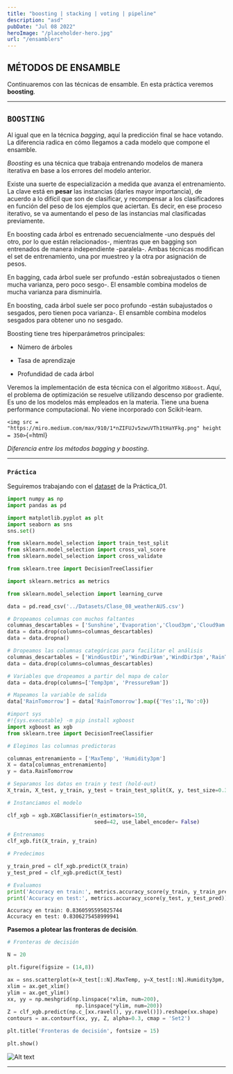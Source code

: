 ```yaml
---
title: "boosting | stacking | voting | pipeline"
description: "asd"
pubDate: "Jul 08 2022"
heroImage: "/placeholder-hero.jpg"
url: "/ensamblers"
---
```


## **MÉTODOS DE ENSAMBLE**

Continuaremos con las técnicas de ensamble. En esta práctica veremos
**boosting**.

------------------------------------------------------------------------

## **`BOOSTING`**

Al igual que en la técnica *bagging*, aquí la predicción final se hace
votando. La diferencia radica en cómo llegamos a cada modelo que compone
el ensamble.

*Boosting* es una técnica que trabaja entrenando modelos de manera
iterativa en base a los errores del modelo anterior.

Existe una suerte de especialización a medida que avanza el
entrenamiento. La clave está en **pesar** las instancias (darles mayor
importancia), de acuerdo a lo difícil que son de clasificar, y
recompensar a los clasificadores en función del peso de los ejemplos que
aciertan. Es decir, en ese proceso iterativo, se va aumentando el peso
de las instancias mal clasificadas previamente.

En boosting cada árbol es entrenado secuencialmente -uno después del
otro, por lo que están relacionados-, mientras que en bagging son
entrenados de manera independiente -paralela-. Ambas técnicas modifican
el set de entrenamiento, una por muestreo y la otra por asignación de
pesos.

En bagging, cada árbol suele ser profundo -están sobreajustados o tienen
mucha varianza, pero poco sesgo-. El ensamble combina modelos de mucha
varianza para disminuirla.

En boosting, cada árbol suele ser poco profundo -están subajustados o
sesgados, pero tienen poca varianza-. El ensamble combina modelos
sesgados para obtener uno no sesgado.

Boosting tiene tres hiperparámetros principales:

-   Número de árboles

-   Tasa de aprendizaje

-   Profundidad de cada árbol

Veremos la implementación de esta técnica con el algoritmo `XGBoost`.
Aquí, el problema de optimización se resuelve utilizando descenso por
gradiente. Es uno de los modelos más empleados en la materia. Tiene una
buena performance computacional. No viene incorporado con Scikit-learn.

`<img src = "https://miro.medium.com/max/910/1*nZIFUJv5zwuVTh1tHaYFkg.png" height = 350>`{=html}

*Diferencia entre los métodos bagging y boosting*.

------------------------------------------------------------------------

### `Práctica`

Seguiremos trabajando con el
[dataset](https://www.kaggle.com/datasets/jsphyg/weather-dataset-rattle-package)
de la Práctica_01.

``` python
import numpy as np
import pandas as pd

import matplotlib.pyplot as plt
import seaborn as sns
sns.set()

from sklearn.model_selection import train_test_split
from sklearn.model_selection import cross_val_score
from sklearn.model_selection import cross_validate

from sklearn.tree import DecisionTreeClassifier

import sklearn.metrics as metrics

from sklearn.model_selection import learning_curve
```

``` python
data = pd.read_csv('../Datasets/Clase_08_weatherAUS.csv')

# Dropeamos columnas con muchos faltantes
columnas_descartables = ['Sunshine','Evaporation','Cloud3pm','Cloud9am','Location','Date']
data = data.drop(columns=columnas_descartables)
data = data.dropna()

# Dropeamos las columnas categóricas para facilitar el análisis
columnas_descartables = ['WindGustDir','WindDir9am','WindDir3pm','RainToday']
data = data.drop(columns=columnas_descartables)

# Variables que dropeamos a partir del mapa de calor
data = data.drop(columns=['Temp3pm', 'Pressure9am'])

# Mapeamos la variable de salida
data['RainTomorrow'] = data['RainTomorrow'].map({'Yes':1,'No':0})
```

``` python
#import sys
#!{sys.executable} -m pip install xgboost
import xgboost as xgb
from sklearn.tree import DecisionTreeClassifier
```

``` python
# Elegimos las columnas predictoras

columnas_entrenamiento = ['MaxTemp', 'Humidity3pm']
X = data[columnas_entrenamiento]
y = data.RainTomorrow

# Separamos los datos en train y test (hold-out)
X_train, X_test, y_train, y_test = train_test_split(X, y, test_size=0.30, random_state=42, stratify = y)
```

``` python
# Instanciamos el modelo

clf_xgb = xgb.XGBClassifier(n_estimators=150,
                            seed=42, use_label_encoder= False)
                            
# Entrenamos
clf_xgb.fit(X_train, y_train)
```

``` python
# Predecimos

y_train_pred = clf_xgb.predict(X_train)
y_test_pred = clf_xgb.predict(X_test)

# Evaluamos
print('Accuracy en train:', metrics.accuracy_score(y_train, y_train_pred))
print('Accuracy en test:', metrics.accuracy_score(y_test, y_test_pred))
```

    Accuracy en train: 0.8360595595025744
    Accuracy en test: 0.8306275458999941

**Pasemos a plotear las fronteras de decisión**.

``` python
# Fronteras de decisión

N = 20 

plt.figure(figsize = (14,8))

ax = sns.scatterplot(x=X_test[::N].MaxTemp, y=X_test[::N].Humidity3pm, hue=y_test[::N], palette='Set2')
xlim = ax.get_xlim()
ylim = ax.get_ylim()
xx, yy = np.meshgrid(np.linspace(*xlim, num=200),
                      np.linspace(*ylim, num=200))
Z = clf_xgb.predict(np.c_[xx.ravel(), yy.ravel()]).reshape(xx.shape)
contours = ax.contourf(xx, yy, Z, alpha=0.3, cmap = 'Set2')

plt.title('Fronteras de decisión', fontsize = 15)

plt.show()
```

<img src="/boost.png" title="a title" alt="Alt text">

------------------------------------------------------------------------